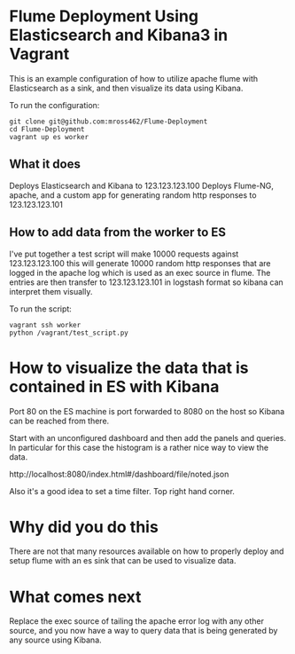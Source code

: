 Flume Deployment Using Elasticsearch and Kibana3 in Vagrant
===========================================================

This is an example configuration of how to utilize apache flume with Elasticsearch
as a sink, and then visualize its data using Kibana.

To run the configuration:

    git clone git@github.com:mross462/Flume-Deployment
    cd Flume-Deployment
    vagrant up es worker

What it does
------------
Deploys Elasticsearch and Kibana to 123.123.123.100
Deploys Flume-NG, apache, and a custom app for generating random http responses
to 123.123.123.101

How to add data from the worker to ES
-------------------------------------
I've put together a test script will make 10000 requests against 123.123.123.100
this will generate 10000 random http responses that are logged in the apache
log which is used as an exec source in flume. The entries are then transfer to
123.123.123.101 in logstash format so kibana can interpret them visually.

To run the script:

    vagrant ssh worker
    python /vagrant/test_script.py

How to visualize the data that is contained in ES with Kibana
=============================================================
Port 80 on the ES machine is port forwarded to 8080 on the host so Kibana can
be reached from there.

Start with an unconfigured dashboard and then add the panels and queries.
In particular for this case the histogram is a rather nice way to view the data.

http://localhost:8080/index.html#/dashboard/file/noted.json

Also it's a good idea to set a time filter. Top right hand corner.

Why did you do this
===================
There are not that many resources available on how to properly deploy
and setup flume with an es sink that can be used to visualize data.

What comes next
===============
Replace the exec source of tailing the apache error log with any other source,
and you now have a way to query data that is being generated by any source using
Kibana.